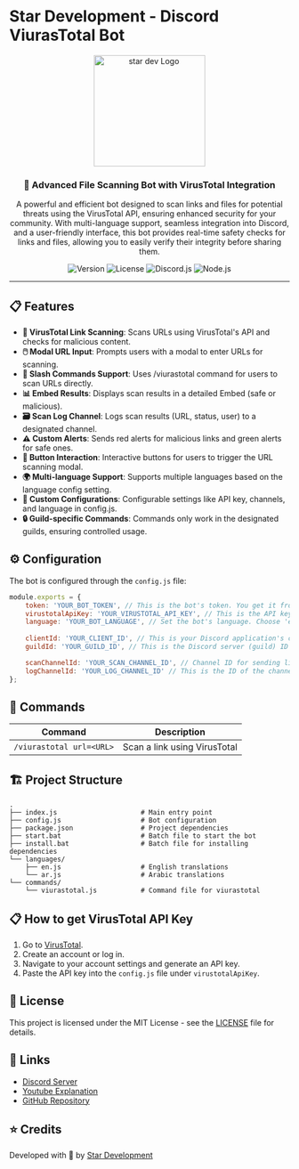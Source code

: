 # Star Development - Discord ViurasTotal Bot

<div align="center">
  <img src="https://www2.0zz0.com/2025/04/06/00/564239430.png" alt="star dev Logo" width="200"/>
  <br>
  <h3>📂 Advanced File Scanning Bot with VirusTotal Integration</h3>
  <p>A powerful and efficient bot designed to scan links and files for potential threats using the VirusTotal API, ensuring enhanced security for your community. With multi-language support, seamless integration into Discord, and a user-friendly interface, this bot provides real-time safety checks for links and files, allowing you to easily verify their integrity before sharing them.</p>
  
![Version](https://img.shields.io/badge/version-1.0.0-blue)
![License](https://img.shields.io/badge/license-MIT-green)
![Discord.js](https://img.shields.io/badge/discord.js-v14.11.0-7289da)
![Node.js](https://img.shields.io/badge/node.js-v16.x-43853d)
</div>

---

## 📋 Features

- **🚫 VirusTotal Link Scanning**: Scans URLs using VirusTotal's API and checks for malicious content.
- **🖱️ Modal URL Input**: Prompts users with a modal to enter URLs for scanning.
- **📝 Slash Commands Support**: Uses /viurastotal command for users to scan URLs directly.
- **📊 Embed Results**: Displays scan results in a detailed Embed (safe or malicious).
- **🗃️ Scan Log Channel**: Logs scan results (URL, status, user) to a designated channel.
- **⚠️ Custom Alerts**: Sends red alerts for malicious links and green alerts for safe ones.
- **🔄 Button Interaction**: Interactive buttons for users to trigger the URL scanning modal.
- **🌍 Multi-language Support**: Supports multiple languages based on the language config setting.
- **🔧 Custom Configurations**: Configurable settings like API key, channels, and language in config.js.
- **🔒 Guild-specific Commands**: Commands only work in the designated guilds, ensuring controlled usage.

## ⚙️ Configuration

The bot is configured through the `config.js` file:

```javascript
module.exports = {
    token: 'YOUR_BOT_TOKEN', // This is the bot's token. You get it from the Discord Developer Portal.
    virustotalApiKey: 'YOUR_VIRUSTOTAL_API_KEY', // This is the API key you get from VirusTotal after creating an account.
    language: 'YOUR_BOT_LANGUAGE', // Set the bot's language. Choose 'en' for English or 'ar' for Arabic.
    
    clientId: 'YOUR_CLIENT_ID', // This is your Discord application's client ID, found in the Discord Developer Portal.
    guildId: 'YOUR_GUILD_ID', // This is the Discord server (guild) ID where the bot is used.

    scanChannelId: 'YOUR_SCAN_CHANNEL_ID', // Channel ID for sending link scan results when button is clicked.
    logChannelId: 'YOUR_LOG_CHANNEL_ID' // This is the ID of the channel where the bot will log details of the scans.
};
```

## 🤖 Commands

| Command | Description |
|---------|-------------|
| `/viurastotal url=<URL>` | Scan a link using VirusTotal |

## 🏗️ Project Structure

```
.
├── index.js                     # Main entry point
├── config.js                    # Bot configuration
├── package.json                 # Project dependencies
├── start.bat                    # Batch file to start the bot
├── install.bat                  # Batch file for installing dependencies
└── languages/
    ├── en.js                    # English translations
    └── ar.js                    # Arabic translations
└── commands/
    └── viurastotal.js           # Command file for viurastotal

```

## 📋 How to get VirusTotal API Key
1. Go to [VirusTotal](https://www.virustotal.com).
2. Create an account or log in.
3. Navigate to your account settings and generate an API key.
4. Paste the API key into the `config.js` file under `virustotalApiKey`.


## 📜 License

This project is licensed under the MIT License - see the [LICENSE](LICENSE) file for details.


## 🔗 Links

- [Discord Server](https://discord.gg/std)
- [Youtube Explanation](https://youtu.be/nZrGZTTsBC8?si=V9yUsYYNond0RqBy)
- [GitHub Repository](https://github.com/StarDeveloper2/Discord-ViurasTotal-Bot)

## ⭐ Credits

Developed with 💙 by [Star Development](https://discord.gg/std) 
